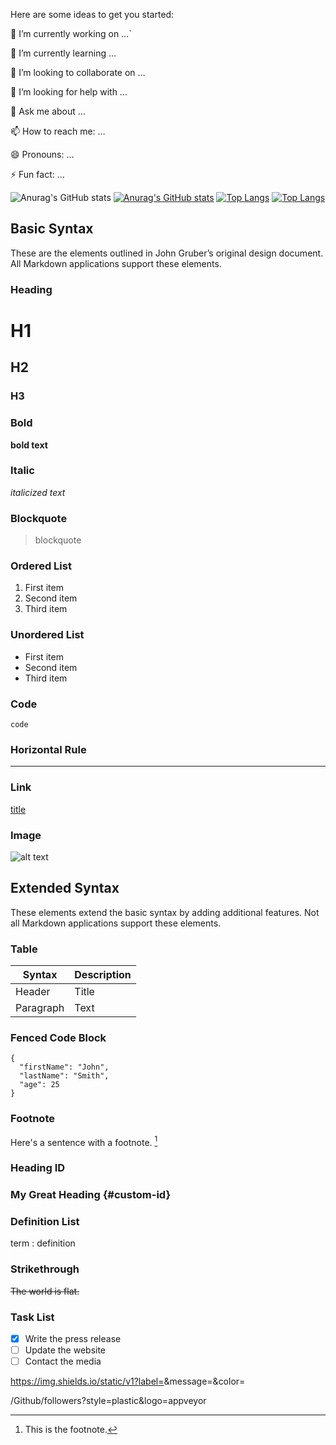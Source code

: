 
Here are some ideas to get you started:

🔭 I’m currently working on …`

🌱 I’m currently learning …

👯 I’m looking to collaborate on …

🤔 I’m looking for help with …

💬 Ask me about …

📫 How to reach me: …

😄 Pronouns: …

⚡ Fun fact: …


![Anurag's GitHub stats](https://github-readme-stats.vercel.app/api?username=zamxyz&theme=outrun&show_icons=true)
[![Anurag's GitHub stats](https://github-readme-stats.vercel.app/api?username=zamuel)](https://github.com/zamxyz/crack)
[![Top Langs](https://github-readme-stats.vercel.app/api/top-langs/?username=zamxyz)](https://github.com/anuraghazra/github-readme-stats)
[![Top Langs](https://github-readme-stats.vercel.app/api/top-langs/?username=zamxyz&exclude_repo=Acmi,terkey.github.io)](https://github.com/anuraghazra/github-readme-stats)
## Basic Syntax

These are the elements outlined in John Gruber’s original design document. All Markdown applications support these elements.

### Heading

# H1
## H2
### H3

### Bold

**bold text**

### Italic

*italicized text*

### Blockquote

> blockquote

### Ordered List

1. First item
2. Second item
3. Third item

### Unordered List

- First item
- Second item
- Third item

### Code

`code`

### Horizontal Rule

---

### Link

[title](https://www.example.com)

### Image

![alt text](image.jpg)

## Extended Syntax

These elements extend the basic syntax by adding additional features. Not all Markdown applications support these elements.

### Table

| Syntax | Description |
| ----------- | ----------- |
| Header | Title |
| Paragraph | Text |

### Fenced Code Block

```
{
  "firstName": "John",
  "lastName": "Smith",
  "age": 25
}
```

### Footnote

Here's a sentence with a footnote. [^1]

[^1]: This is the footnote.

### Heading ID

### My Great Heading {#custom-id}

### Definition List

term
: definition

### Strikethrough

~~The world is flat.~~

### Task List

- [x] Write the press release
- [ ] Update the website
- [ ] Contact the media

https://img.shields.io/static/v1?label=<LABEL>&message=<MESSAGE>&color=<Red>

/Github/followers?style=plastic&logo=appveyor
